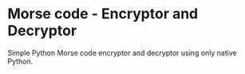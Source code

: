 # Morse code - Encryptor and Decryptor
Simple Python Morse code encryptor and decryptor using only native Python.
